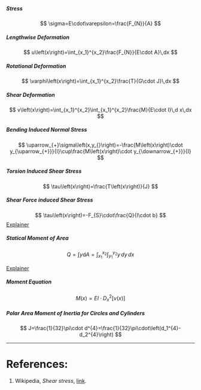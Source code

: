 ##### Stress
$$
\sigma=E\cdot\varepsilon=\frac{F_{N}}{A}
$$
##### Lengthwise Deformation
$$
u\left(x\right)=\int_{x_1}^{x_2}\frac{F_{N}}{E\cdot A}\,dx
$$
##### Rotational Deformation
$$
\varphi\left(x\right)=\int_{x_1}^{x_2}\frac{T}{G\cdot J}\,dx
$$
##### Shear Deformation
$$
v\left(x\right)=\int_{x_1}^{x_2}\int_{x_1}^{x_2}\frac{M}{E\cdot I}\,d x\,dx
$$
##### Bending Induced Normal Stress
$$
\uparrow_{+}\sigma\left(x,y_{}\right)=-\frac{M\left(x\right)\cdot y_{\uparrow_{+}}}{I}\cup\frac{M\left(x\right)\cdot y_{\downarrow_{+}}}{I}
$$
##### Torsion Induced Shear Stress
$$
\tau\left(x\right)=\frac{T\left(x\right)}{J}
$$

##### Shear Force induced Shear Stress
$$
\tau\left(x\right)=-F_{S}\cdot\frac{Q}{I\cdot b}
$$
[Explainer](https://en.wikipedia.org/wiki/Shear_stress)
##### Statical Moment of Area
$$
Q=\int_{}^{}y\mathrm{d}A=\int_{x_1}^{x_2}\int_{y_1}^{y_2}y\,dy\,dx
$$

[Explainer](https://en.wikipedia.org/wiki/Shear_stress)
##### Moment Equation
$$
M\left(x\right)=EI\cdot D_{x}^{2}\left\lbrack v\left(x\right)\right\rbrack
$$
##### Polar Area Moment of Inertia for Circles and Cylinders
$$
J=\frac{1}{32}\pi\cdot d^{4}=\frac{1}{32}\pi\cdot\left(d_1^{4}-d_2^{4}\right)
$$



---
# References:
1. Wikipedia, _Shear stress_, [link](https://en.wikipedia.org/wiki/Shear_stress).
